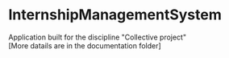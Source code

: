 # InternshipManagementSystem
Application built for the discipline "Collective project"  
[More datails are in the documentation folder]
